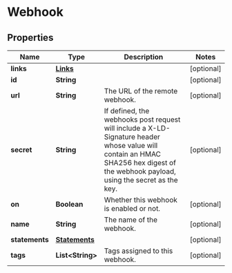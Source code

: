 
# Webhook

## Properties
Name | Type | Description | Notes
------------ | ------------- | ------------- | -------------
**links** | [**Links**](Links.md) |  |  [optional]
**id** | **String** |  |  [optional]
**url** | **String** | The URL of the remote webhook. |  [optional]
**secret** | **String** | If defined, the webhooks post request will include a X-LD-Signature header whose value will contain an HMAC SHA256 hex digest of the webhook payload, using the secret as the key. |  [optional]
**on** | **Boolean** | Whether this webhook is enabled or not. |  [optional]
**name** | **String** | The name of the webhook. |  [optional]
**statements** | [**Statements**](Statements.md) |  |  [optional]
**tags** | **List&lt;String&gt;** | Tags assigned to this webhook. |  [optional]



